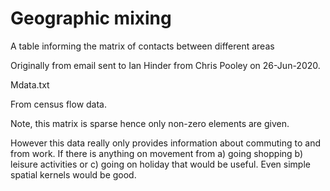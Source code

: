 # Geographic mixing

A table informing the matrix of contacts between different areas

Originally from email sent to Ian Hinder from Chris Pooley on 26-Jun-2020.

Mdata.txt

From census flow data.

Note, this matrix is sparse hence only non-zero elements are given. 

However this data really only provides information about commuting to and from work. If there is anything on movement from a) going shopping b) leisure activities or c) going on holiday that would be useful. Even simple spatial kernels would be good.

